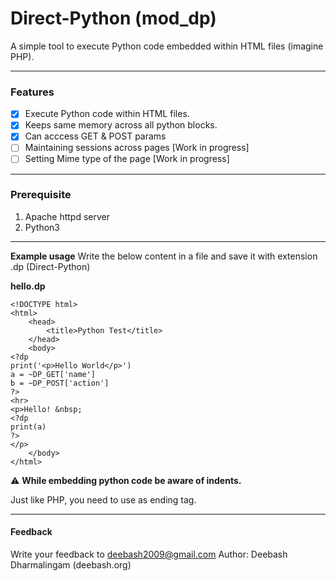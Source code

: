 # Direct-Python (mod_dp)
A simple tool to execute Python code embedded within HTML files (imagine PHP).

----
### Features

- [x] Execute Python code within HTML files.
- [x] Keeps same memory across all python blocks.
- [x] Can acccess GET & POST params
- [ ] Maintaining sessions across pages [Work in progress]
- [ ] Setting Mime type of the page [Work in progress]

----
### Prerequisite
1. Apache httpd server
2. Python3



----
**Example usage**
Write the below content in a file and save it with extension .dp (Direct-Python)

**hello.dp**
```
<!DOCTYPE html>
<html>
    <head>
        <title>Python Test</title>
    </head>
    <body>
<?dp 
print('<p>Hello World</p>')
a = ~DP_GET['name']
b = ~DP_POST['action']
?>
<hr>
<p>Hello! &nbsp;
<?dp 
print(a)
?>
</p>
    </body>
</html>

```
:warning: **While embedding python code be aware of indents.**

Just like PHP, you need to use **<?dp** as a starting tag and **?>** as ending tag.

----

#### Feedback
Write your feedback to deebash2009@gmail.com
Author: Deebash Dharmalingam (deebash.org)